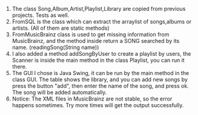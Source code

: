 1. The class Song,Album,Artist,Playlist,Library are copied from previous projects. Tests as well.
2. FromSQL is the class which can extract the arraylist of songs,albums or artists. (All of them are static methods)
3. FromMusicBrainz class is used to get missing information from MusicBrainz, and the method inside return a SONG searched by its name. (readingSong(String name))
4. I also added a method addSongByUser to create a playlist by users, the Scanner is inside the main method in the class Playlist, you can run it there.
5. The GUI I chose is Java Swing, it can be run by the main method in the class GUI.
The table shows the library, and you can add new songs by press the button "add", then enter the name of the song, and press ok.
The song will be added automatically.
6. Notice: The XML files in MusicBrainz are not stable, so the error happens sometimes. Try more times will get the output successfully.